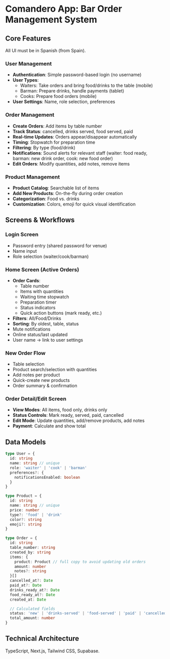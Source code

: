 # Comandero App: Bar Order Management System

## Core Features

All UI must be in Spanish (from Spain).

### User Management

- **Authentication**: Simple password-based login (no username)
- **User Types**:
  - Waiters: Take orders and bring food/drinks to the table (mobile)
  - Barman: Prepare drinks, handle payments (tablet)
  - Cooks: Prepare food orders (mobile)
- **User Settings**: Name, role selection, preferences

### Order Management

- **Create Orders**: Add items by table number
- **Track Status**: cancelled, drinks served, food served, paid
- **Real-time Updates**: Orders appear/disappear automatically
- **Timing**: Stopwatch for preparation time
- **Filtering**: By type (food/drink)
- **Notifications**: Sound alerts for relevant staff (waiter: food ready, barman: new drink order, cook: new food order)
- **Edit Orders**: Modify quantities, add notes, remove items

### Product Management

- **Product Catalog**: Searchable list of items
- **Add New Products**: On-the-fly during order creation
- **Categorization**: Food vs. drinks
- **Customization**: Colors, emoji for quick visual identification

## Screens & Workflows

### Login Screen

- Password entry (shared password for venue)
- Name input
- Role selection (waiter/cook/barman)

### Home Screen (Active Orders)

- **Order Cards**:
  - Table number
  - Items with quantities
  - Waiting time stopwatch
  - Preparation timer
  - Status indicators
  - Quick action buttons (mark ready, etc.)
- **Filters**: All/Food/Drinks
- **Sorting**: By oldest, table, status
- Mute notifications
- Online status/last updated
- User name -> link to user settings

### New Order Flow

- Table selection
- Product search/selection with quantities
- Add notes per product
- Quick-create new products
- Order summary & confirmation

### Order Detail/Edit Screen

- **View Modes**: All items, food only, drinks only
- **Status Controls**: Mark ready, served, paid, cancelled
- **Edit Mode**: Update quantities, add/remove products, add notes
- **Payment**: Calculate and show total

## Data Models

```typescript
type User = {
  id: string
  name: string // unique
  role: 'waiter' | 'cook' | 'barman'
  preferences?: {
    notificationsEnabled: boolean
  }
}

type Product = {
  id: string
  name: string // unique
  price: number
  type?: 'food' | 'drink'
  color?: string
  emoji?: string
}

type Order = {
  id: string
  table_number: string
  created_by: string
  items: {
    product: Product // full copy to avoid updating old orders
    amount: number
    notes?: string
  }[]
  cancelled_at?: Date
  paid_at?: Date
  drinks_ready_at?: Date
  food_ready_at?: Date
  created_at: Date

  // Calculated fields
  status: 'new' | 'drinks-served' | 'food-served' | 'paid' | 'cancelled'
  total_amount: number
}
```

## Technical Architecture

TypeScript, Next.js, Tailwind CSS, Supabase.
